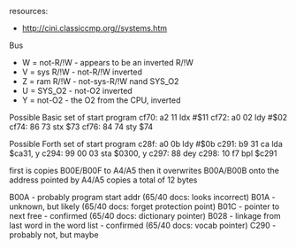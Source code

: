 resources:
  * http://cini.classiccmp.org//systems.htm

Bus
  * W = not-R/!W - appears to be an inverted R/!W
  * V = sys R/!W - not-R/!W inverted
  * Z = ram R/!W - not-sys-R/!W nand SYS_O2
  * U = SYS_O2 - not-O2 inverted
  * Y = not-O2 - the O2 from the CPU, inverted


Possible Basic set of start program
  cf70: a2 11     ldx #$11
  cf72: a0 02     ldy #$02
  cf74: 86 73     stx $73
  cf76: 84 74     sty $74

Possible Forth set of start program
  c28f: a0 0b     ldy #$0b
  c291: b9 31 ca  lda $ca31, y
  c294: 99 00 03  sta $0300, y
  c297: 88        dey
  c298: 10 f7     bpl $c291

  first is copies B00E/B00F to A4/A5
  then it overwrites B00A/B00B onto the address pointed by A4/A5
    copies a total of 12 bytes
 
  B00A - probably program start addr        (65/40 docs: looks incorrect)
  B01A - unknown, but likely                (65/40 docs: forget protection point)
  B01C - pointer to next free - confirmed   (65/40 docs: dictionary pointer)
  B028 - linkage from last word in the word list - confirmed   (65/40 docs: vocab pointer)
  C290 - probably not, but maybe
